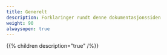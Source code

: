 ```yaml
---
title: Generelt
description: Forklaringer rundt denne dokumentasjonssiden
weight: 90
alwaysopen: true
---
```


{{% children description="true" /%}}
